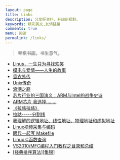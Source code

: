 ```yaml
---
layout: page
title: Links
description: 分享好资料，开阔新视野。
keywords: 精彩美文,友情链接
comments: true
menu: 阅读
permalink: /links/
---
```


> 琴棋书画，书生意气。

* [Linus，一生只为寻找欢笑](https://zhuanlan.zhihu.com/p/19796979?columnSlug=mactalk)
* [模电与爱情——人生的故事](http://bbs.eeworld.com.cn/thread-450923-1-1.html)
* [香农外传](http://blog.sciencenet.cn/blog-453322-978153.html)
* [Unix传奇](http://coolshell.cn/articles/2322.html)
* [浪潮之巅](http://bbs.eeworld.com.cn/forum.php?mod=viewthread&tid=75488&highlight=%C0%CB%B3%B1%D6%AE%E1%DB)
* [芯片行业的三国演义：ARM与Intel的战争史诗](http://blog.renren.com/share/1496246006/14710645985)
* [ARM芯片,我选择........](http://www.360doc.com/content/16/0215/21/30583198_534855052.shtml)
* [《拉祜拉祜》](http://mp.weixin.qq.com/s?__biz=MzAxODA4OTkyNw==&mid=201516139&idx=1&sn=a83bc85cf70ed748419508dd2a79a002&scene=2&from=timeline&isappinstalled=0#rd)
* [拉祜-----分割线](http://wentao1213.com)
* [我理解的逻辑地址、线性地址、物理地址和虚拟地址](http://bbs.chinaunix.net/thread-2083672-1-1.html)
* [Linux视频采集与编码](http://blog.csdn.net/zgyulongfei/article/details/7526249)
* [跟我一起写 Makefile](http://blog.csdn.net/haoel/article/details/2886/)
* [Linux C函数查询](http://www.iteedu.com/os/linux/linuxprgm/linuxcfunctions/interface/accept.php)
* [VS2010/MFC编程入门教程之目录和总结](http://blog.csdn.net/s12244315/article/details/50913539)
* [[经典排序算法][集锦] ](http://www.cnblogs.com/kkun/archive/2011/11/23/2260312.html)
